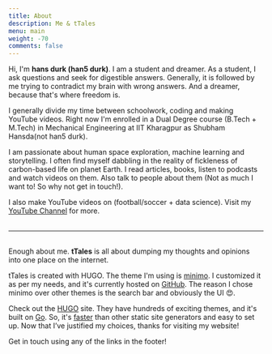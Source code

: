 ```yaml
---
title: About
description: Me & tTales
menu: main
weight: -70
comments: false
---
```


Hi, I'm **hans durk (han5 durk)**. I am a student and dreamer. As a student, I ask questions and seek for digestible answers. Generally, it is followed by me trying to contradict my brain with wrong answers. And a dreamer, because that's where freedom is.

I generally divide my time between schoolwork, coding and making YouTube videos. Right now I'm enrolled in a Dual Degree course (B.Tech + M.Tech) in Mechanical Engineering at IIT Kharagpur as Shubham Hansda(not han5 durk).

I am passionate about human space exploration, machine learning and storytelling. I often find myself dabbling in the reality of fickleness of carbon-based life on planet Earth. I read articles, books, listen to podcasts and watch videos on them. Also talk to people about them (Not as much I want to! So why not get in touch!).

I also make YouTube videos on (football/soccer + data science). Visit my [YouTube Channel](https://www.youtube.com/channel/UCYvbqYvGvhXCoIud49NfvKA) for more.  
&nbsp;

___

\
Enough about me. **tTales** is all about dumping my thoughts and opinions into one place on the internet.

tTales is created with HUGO. The theme I'm using is [minimo](https://themes.gohugo.io/minimo/). I customized it as per my needs, and it's currently hosted on [GitHub](https://github.com/011ivand3r/tTales). The reason I chose minimo over other themes is the search bar and obviously the UI :heart_eyes:.

Check out the [HUGO](https://gohugo.io/) site. They have hundreds of exciting themes, and it's built on [Go](https://en.wikipedia.org/wiki/Go_(programming_language)). So, it's [faster](https://gohugo.io/about/what-is-hugo/#how-fast-is-hugo) than other static site generators and easy to set up. Now that I’ve justified my choices, thanks for visiting my website!

Get in touch using any of the links in the footer!
